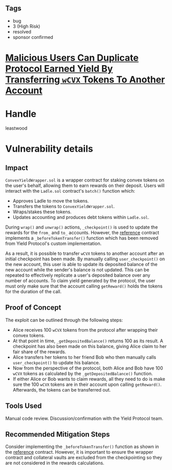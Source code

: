 ## Tags

- bug
- 3 (High Risk)
- resolved
- sponsor confirmed

# [Malicious Users Can Duplicate Protocol Earned Yield By Transferring `wCVX` Tokens To Another Account](https://github.com/code-423n4/2022-01-yield-findings/issues/86) 

# Handle

leastwood


# Vulnerability details

## Impact

`ConvexYieldWrapper.sol` is a wrapper contract for staking convex tokens on the user's behalf, allowing them to earn rewards on their deposit. Users will interact with the `Ladle.sol` contract's `batch()` function which:
- Approves Ladle to move the tokens.
- Transfers the tokens to `ConvexYieldWrapper.sol`.
- Wraps/stakes these tokens.
- Updates accounting and produces debt tokens within `Ladle.sol`.

During `wrap()` and `unwrap()` actions, `_checkpoint()` is used to update the rewards for the `from_` and `to_` accounts. However, the [reference](https://github.com/convex-eth/platform/blob/main/contracts/contracts/wrappers/ConvexStakingWrapper.sol#L395-L397) contract implements a `_beforeTokenTransfer()` function which has been removed from Yield Protocol's custom implementation.

As a result, it is possible to transfer `wCVX` tokens to another account after an initial checkpoint has been made. By manually calling `user_checkpoint()` on the new account, this user is able to update its deposited balance of the new account while the sender's balance is not updated. This can be repeated to effectively replicate a user's deposited balance over any number of accounts. To claim yield generated by the protocol, the user must only make sure that the account calling `getReward()` holds the tokens for the duration of the call.

## Proof of Concept

The exploit can be outlined through the following steps:
- Alice receives 100 `wCVX` tokens from the protocol after wrapping their convex tokens.
- At that point in time, `_getDepositedBalance()` returns 100 as its result. A checkpoint has also been made on this balance, giving Alice claim to her fair share of the rewards.
- Alice transfers her tokens to her friend Bob who then manually calls `user_checkpoint()` to update his balance.
- Now from the perspective of the protocol, both Alice and Bob have 100 `wCVX` tokens as calculated by the `_getDepositedBalance()` function.
- If either Alice or Bob wants to claim rewards, all they need to do is make sure the 100 `wCVX` tokens are in their account upon calling `getReward()`. Afterwards, the tokens can be transferred out.

## Tools Used

Manual code review.
Discussion/confirmation with the Yield Protocol team.

## Recommended Mitigation Steps

Consider implementing the `_beforeTokenTransfer()` function as shown in the [reference](https://github.com/convex-eth/platform/blob/main/contracts/contracts/wrappers/ConvexStakingWrapper.sol#L395-L397) contract. However, it is important to ensure the wrapper contract and collateral vaults are excluded from the checkpointing so they are not considered in the rewards calculations.

